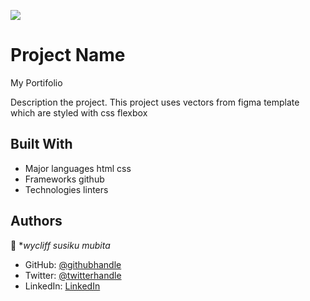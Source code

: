 ![](https://img.shields.io/badge/Microverse-blueviolet)

# Project Name
 My Portifolio

 Description the project.
 This project uses vectors from figma template which are styled with css flexbox


## Built With

- Major languages
  html 
  css
- Frameworks
  github
- Technologies
 linters



## Authors

👤 **wycliff susiku mubita*

- GitHub: [@githubhandle](https://github.com/susiku)
- Twitter: [@twitterhandle](https://twitter.com/@ws_mubita)
- LinkedIn: [LinkedIn](https://linkedin.com/in/wycliff-susiku-mubita-010423ba)

